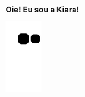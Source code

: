 ## Oie! Eu sou a Kiara! 

<div

![Snake animation](https://github.com/rafaballerini/rafaballerini/blob/output/github-contribution-grid-snake.svg)
